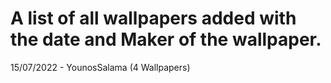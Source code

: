 # A list of all wallpapers added with the date and Maker of the wallpaper.

15/07/2022 - YounosSalama (4 Wallpapers)
